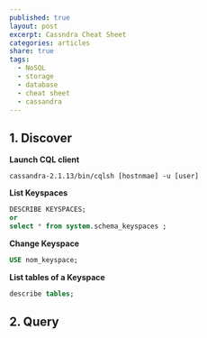 ```yaml
---
published: true
layout: post
excerpt: Cassndra Cheat Sheet
categories: articles
share: true
tags:
  - NoSQL
  - storage
  - database
  - cheat sheet
  - cassandra
---
```

## 1. Discover

**Launch CQL client**
```shell
cassandra-2.1.13/bin/cqlsh [hostnmae] -u [user]
```

**List Keyspaces**
```sql
DESCRIBE KEYSPACES;
or
select * from system.schema_keyspaces ;
```

**Change Keyspace**
```sql
USE nom_keyspace;
```

**List tables of a Keyspace**
```sql
describe tables;
```

## 2. Query
